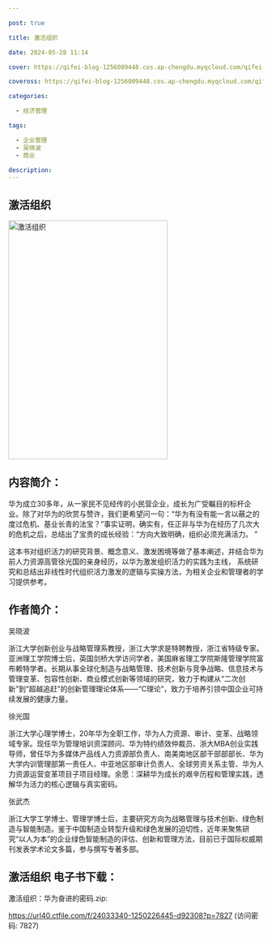 ```yaml
---

post: true

title: 激活组织

date: 2024-05-28 11:14

cover: https://qifei-blog-1256009448.cos.ap-chengdu.myqcloud.com/qifei-blog/660a22be9f345e8d031ac18e.jpg

coveross: https://qifei-blog-1256009448.cos.ap-chengdu.myqcloud.com/qifei-blog/660a22be9f345e8d031ac18e.jpg

categories:

  - 经济管理

tags:

  - 企业管理
  - 吴晓波
  - 商业

description:
---
```


##  激活组织

<img alt="激活组织 " class="aligncenter loading" data-was-processed="true" decoding="async" fetchpriority="high" height="471" src="https://qifei-blog-1256009448.cos.ap-chengdu.myqcloud.com/qifei-blog/660a22be9f345e8d031ac18e.jpg " style="cursor: zoom-in;" width="314"/>

## 内容简介：

华为成立30多年，从一家民不见经传的小民营企业，成长为广受瞩目的标杆企业。除了对华为的欣赏与赞许，我们更希望问一句：“华为有没有能一言以蔽之的度过危机、基业长青的法宝？”事实证明，确实有，任正非与华为在经历了几次大的危机之后，总结出了宝贵的成长经验：“方向大致明确，组织必须充满活力。 ”

这本书对组织活力的研究背景、概念意义、激发困境等做了基本阐述，并结合华为前人力资源高管徐光国的亲身经历，以华为激发组织活力的实践为主线， 系统研究和总结出非线性时代组织活力激发的逻辑与实操方法，为相关企业和管理者的学习提供参考。

## 作者简介：

吴晓波

浙江大学创新创业与战略管理系教授，浙江大学求是特聘教授，浙江省特级专家。亚洲理工学院博士后，英国剑桥大学访问学者，美国麻省理工学院斯隆管理学院富布赖特学者。长期从事全球化制造与战略管理、技术创新与竞争战略、信息技术与管理变革、包容性创新、商业模式创新等领域的研究，致力于构建从“二次创新”到“超越追赶”的创新管理理论体系——“C理论”，致力于培养引领中国企业可持续发展的健康力量。

徐光国

浙江大学心理学博士，20年华为全职工作，华为人力资源、审计、变革、战略领域专家。现任华为管理培训资深顾问、华为特约绩效仲裁员、浙大MBA创业实践导师，曾任华为多媒体产品线人力资源部负责人、南美南地区部干部部部长、华为大学内训管理部第一责任人、中亚地区部审计负责人、全球劳资关系主管、华为人力资源运营变革项目子项目经理。余愿：深耕华为成长的艰辛历程和管理实践，透解华为活力的核心逻辑与真实密码。

张武杰

浙江大学工学博士、管理学博士后，主要研究方向为战略管理与技术创新、绿色制造与智能制造。鉴于中国制造业转型升级和绿色发展的迫切性，近年来聚焦研究“以人为本”的企业绿色智能制造的评估、创新和管理方法，目前已于国际权威期刊发表学术论文多篇，参与撰写专著多部。

## 激活组织 电子书下载：



激活组织：华为奋进的密码.zip: 

https://url40.ctfile.com/f/24033340-1250226445-d92308?p=7827 (访问密码: 7827)
